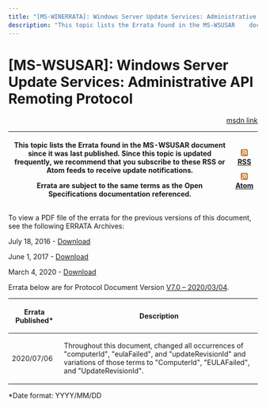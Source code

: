 ```yaml
---
title: "[MS-WINERRATA]: Windows Server Update Services: Administrative API Remoting Protocol"
description: "This topic lists the Errata found in the MS-WSUSAR    document since it was last published. Since this topic is updated    frequently, we"
---
```


# [MS-WSUSAR]: Windows Server Update Services: Administrative API Remoting Protocol

<p align="right"><a href="https://msdn.microsoft.com/en-us/library/16d84531-f393-4d10-8d0e-06d376f179d7">msdn link</a></p>
<p> </p>

<table>
 <thead>
  <tr>
   <th>
   <p>This topic lists the Errata found in the MS-WSUSAR
   document since it was last published. Since this topic is updated
   frequently, we recommend that you subscribe to these RSS or Atom feeds to
   receive update notifications.</p>
   <p>Errata are subject to the same terms as the
   Open Specifications documentation referenced.</p>
   <p> </p>
   </th>
   <th>
   <p><img id="Picture 220" src="ms-winerrata_files/image001.png"><a href="http://blogs.msdn.com/b/protocol_content_errata/rss.aspx">RSS</a> </p>
   <p><img id="Picture 219" src="ms-winerrata_files/image001.png"><a href="http://blogs.msdn.com/b/protocol_content_errata/atom.aspx">Atom</a> </p>
   <p> </p>
   </th>
  </tr>
 </thead>
</table>

<p>To view a PDF file of the errata for the previous versions
of this document, see the following ERRATA Archives:</p>

<p>July 18, 2016 - <a href="http://go.microsoft.com/fwlink/?LinkId=822549">Download</a></p>

<p>June 1, 2017 - <a href="https://winprotocoldoc.blob.core.windows.net/productionwindowsarchives/MS-WINERRATA/%5bMS-WINERRATA%5d-170601.pdf">Download</a>
</p>

<p>March 4, 2020 - <a href="https://winprotocoldoc.blob.core.windows.net/productionwindowsarchives/MS-WINERRATA/%5bMS-WINERRATA%5d-200304.pdf">Download</a></p>

<p>Errata below are for Protocol Document Version <a href="https://docs.microsoft.com/en-us/openspecs/windows_protocols/ms-wsusar/64880e79-130b-44e7-b86a-86556442e18e">V7.0
– 2020/03/04</a>.</p>

<table>
 <thead>
  <tr>
   <th>
   <p>Errata Published*</p>
   </th>
   <th>
   <p>Description</p>
   </th>
  </tr>
 </thead>
 <tr>
  <td>
  <p>2020/07/06</p>
  </td>
  <td>
  <p>Throughout this document, changed all occurrences of
  &quot;computerId&quot;, &quot;eulaFailed&quot;, and
  &quot;updateRevisionId&quot; and variations of those terms to
  &quot;ComputerId&quot;, &quot;EULAFailed&quot;, and
  &quot;UpdateRevisionId&quot;.</p>
  </td>
 </tr>
</table>

<p>*Date format: YYYY/MM/DD</p>


                